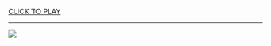 
<a href="https://premium76.site?title=dress_up_games&ref=13M">CLICK TO PLAY</a></h3>
<hr>

<a href="https://premium76.site?title=dress_up_games&ref=13M"><img src="https://clearcache.store/games.png"></a>


